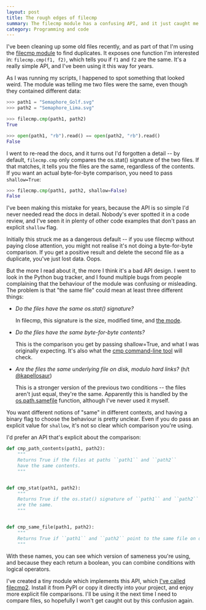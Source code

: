 ```yaml
---
layout: post
title: The rough edges of filecmp
summary: The filecmp module has a confusing API, and it just caught me out.
category: Programming and code
---
```


I've been cleaning up some old files recently, and as part of that I'm using the [filecmp module](https://docs.python.org/3/library/filecmp.html) to find duplicates.
It exposes one function I'm interested in: `filecmp.cmp(f1, f2)`, which tells you if `f1` and `f2` are the same.
It's a really simple API, and I've been using it this way for years.

As I was running my scripts, I happened to spot something that looked weird.
The module was telling me two files were the same, even though they contained different data:

```python
>>> path1 = "Semaphore_Golf.svg"
>>> path2 = "Semaphore_Lima.svg"

>>> filecmp.cmp(path1, path2)
True

>>> open(path1, "rb").read() == open(path2, "rb").read()
False
```

I went to re-read the docs, and it turns out I'd forgotten a detail -- by default, `filecmp.cmp` only compares the os.stat() signature of the two files.
If that matches, it tells you the files are the same, regardless of the contents.
If you want an actual byte-for-byte comparison, you need to pass `shallow=True`:

```python
>>> filecmp.cmp(path1, path2, shallow=False)
False
```

I've been making this mistake for years, because the API is so simple I'd never needed read the docs in detail.
Nobody's ever spotted it in a code review, and I've seen it in plenty of other code examples that don't pass an explicit `shallow` flag.

Initially this struck me as a dangerous default -- if you use filecmp without paying close attention, you might not realise it's not doing a byte-for-byte comparison.
If you get a positive result and delete the second file as a duplicate, you've just lost data.
Oops.

But the more I read about it, the more I think it's a bad API design.
I went to look in the Python bug tracker, and I found multiple bugs from people complaining that the behaviour of the module was confusing or misleading.
The problem is that "the same file" could mean at least three different things:

*   *Do the files have the same os.stat() signature?*

    In filecmp, this signature is the size, modified time, and [the mode](https://docs.python.org/3/library/stat.html#stat.S_IFMT).

*   *Do the files have the same byte-for-byte contents?*

    This is the comparison you get by passing shallow=True, and what I was originally expecting.
    It's also what the [cmp command-line tool](https://linux.die.net/man/1/cmp) will check.

*   *Are the files the same underlying file on disk, modulo hard links?*
    (h/t [@kapellosaur](https://twitter.com/kapellosaur))

    This is a stronger version of the previous two conditions -- the files aren't just equal, they're the same.
    Apparently this is handled by the [os.path.samefile](https://docs.python.org/3/library/os.path.html#os.path.samefile) function, although I've never used it myself.

You want different notions of "same" in different contexts, and having a binary flag to choose the behaviour is pretty unclear.
Even if you do pass an explicit value for `shallow`, it's not so clear which comparison you're using.

I'd prefer an API that's explicit about the comparison:

```python
def cmp_path_contents(path1, path2):
    """
    Returns True if the files at paths ``path1`` and ``path2``
    have the same contents.
    """


def cmp_stat(path1, path2):
    """
    Returns True if the os.stat() signature of ``path1`` and ``path2``
    are the same.
    """


def cmp_same_file(path1, path2):
    """
    Returns True if ``path1`` and ``path2`` point to the same file on disk.
    """
```

With these names, you can see which version of sameness you're using, and because they each return a boolean, you can combine conditions with logical operators.

I've created a tiny module which implements this API, which [I've called filecmp2](https://pypi.org/project/filecmp2/).
Install it from PyPI or copy it directly into your project, and enjoy more explicit file comparisons.
I'll be using it the next time I need to compare files, so hopefully I won't get caught out by this confusion again.
